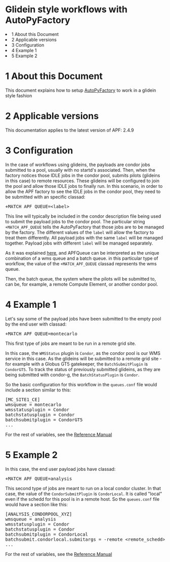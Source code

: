 </div>
<br>
<br>
<br>
<br>
<br>
<br>
<br>
<br>
<br>
<br>

<p />
<h1><a name="Glidein_style_workflows_with_Aut"></a>  Glidein style workflows with AutoPyFactory </h1>
<li> 1  About this Document</a>
</li> <li> 2  Applicable versions</a>
</li> <li> 3  Configuration</a>
</li> <li> 4  Example 1</a>
</li> <li> 5  Example 2</a>
</li></ul> 
<p />
<h1><a name="1_About_this_Document"></a> 1  About this Document </h1>
<p />
This document explains how to setup <a href="../index.html" class="twikiLink">AutoPyFactory</a> to work in a glidein style fashion
<p />
<p />
<p />
<h1><a name="2_Applicable_versions"></a> 2  Applicable versions </h1>
<p />
This documentation applies to the latest version of APF: 2.4.9
<p />
<p />
<h1><a name="3_Configuration"></a> 3  Configuration </h1>
<p />
In the case of workflows using glideins, the payloads are condor jobs submitted to a pool, usually with no startd's associated. 
Then, when the factory notices those IDLE jobs in the condor pool, submits pilots (glideins in this case) to remote resources. These glideins will be configured to join the pool and allow those IDLE jobs to finally run. 
In this scenario, in order to allow the APF factory to see the IDLE jobs in the condor pool, they need to be submitted with an specific classad:
<p />
<pre class="file">
+MATCH_APF_QUEUE=&lt;label&gt;
</pre>
<p />
This line will typically be included in the condor description file being used to submit the payload jobs to the condor pool. 
The particular string <code>+MATCH_APF_QUEUE</code> tells the AutoPyFactory that those jobs are to be managed by the factory. 
The different values of the <code>label</code> will allow the factory to treat them differently. All payload jobs with the same <code>label</code> will be managed together. Payload jobs with different <code>label</code> will be managed separately. 
<p />
As it was explained <a href="../AutoPyFactoryConfiguration/" target="_top">here</a>, and APFQueue can be interpreted as the unique combination of a wms queue and a batch queue. in this particular type of workflow, the value of the <code>+MATCH_APF_QUEUE</code> classad represents the wms queue. 
<p />
Then, the batch queue, the system where the pilots will be submitted to, can be, for example, a remote Compute Element, or another condor pool. 
<p />
<h1><a name="4_Example_1"></a> 4  Example 1 </h1>
<p />
Let's say some of the payload jobs have been submitted to the empty pool by the end user with classad:
<p />
<pre class="file">
+MATCH_APF_QUEUE=montecarlo
</pre>
<p />
This first type of jobs are meant to be run in a remote grid site. 
<p />
In this case, the <code>WMSStatus</code> plugin is <code>Condor</code>, as the condor pool is our WMS service in this case. 
As the glideins will be submitted to a remote grid site -for example with a Globus GT5 gatekeeper, the <code>BatchSubmitPlugin</code> is <code>CondorGT5</code>. 
To track the status of previously submitted glideins, as they are being submitted with condor-g, the <code>BatchStatusPlugin</code> is <code>Condor</code>.
<p />
So the basic configuration for this workflow in the <code>queues.conf</code> file would include a section similar to this:
<p />
<pre class="file">
[MC_SITE1_CE]
wmsqueue = montecarlo
wmsstatusplugin = Condor
batchstatusplugin = Condor
batchsubmitplugin = CondorGT5
...
</pre>
<p />
For the rest of variables, see the <a href="../AutoPyFactoryReferenceManual/" target="_top">Reference Manual</a>
<p />
<p />
<h1><a name="5_Example_2"></a> 5  Example 2 </h1>
<p />
In this case, the end user payload jobs have classad:
<p />
<pre class="file">
+MATCH_APF_QUEUE=analysis
</pre>
<p />
This second type of jobs are meant to run on a local condor cluster. 
In that case, the value of the <code>CondorSubmitPlugin</code> is <code>CondorLocal</code>. It is called "local" even if the schedd for this pool is in a remote host. 
So the  <code>queues.conf</code> file would have a section like this:
<p />
<pre class="file">
[ANALYSIS_CONDORPOOL_XYZ]
wmsqueue = analysis
wmsstatusplugin = Condor
batchstatusplugin = Condor
batchsubmitplugin = CondorLocal
batchsubmit.condorlocal.submitargs = -remote &lt;remote_schedd&gt;
...
</pre>
<p />
For the rest of variables, see the <a href="../AutoPyFactoryReferenceManual/" target="_top">Reference Manual</a>
<p /> 


</body></html>
